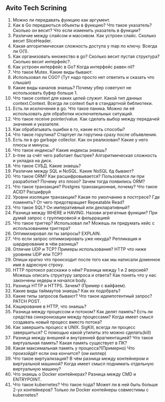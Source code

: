 ## Avito Tech Scrining

1. Можно ли передавать функцию как аргумент.
2. Как в Go передаються объекты в функцию? Что такое указатель? Сколько он весит? Что если изменить указатель в функции?
3. Различие между слайсом и массивом. Как устроен слайс. Сколько весит SliceHeader.
4. Какая алгоритмическая сложность доступа у map по ключу. Всегда ли O(1).
5. Как организовать множество в go? Сколько весит пустая структура? Сколько весит интерфейс?.
6. Как устроен интерфейс в Go? Когда интерфейс равен nil?
7. Что такое Mutex. Какие виды бывают.
8. Использовал ли CGO? (Тут надо просто нет ответить и сказать что слышал)
9. Какие виды каналов знаешь? Почему убер советуют не использовать буфер больше 1.
10. Что такое context для каких целей служит. Какой тип данных context.Context. Всегда ли context был в стандартной библиотеки.
11. Есть ли исключения в go. Что такое паника. Можно ли её использовать для обработки исключительных ситуаций.
12. Что такое receive pointer/value. Как сделать выбор между передачей значения и указателя.
13. Как обрабатывать ошибки в го, какие есть способы?
14. Что такое горутина? Стартует ли горутина сразу после объявления.
15. Есть ли в go garbage collector. Как он реализован? Какие у него плюсы и минусы.
16. Что такое индексы? Какие индексы знаешь?
17. b-tree за счёт чего работает быстрее? Алгоритмическая сложность и укладка на диск.
18. Что такое СУБД. Какие знаешь?
19. Различие между SQL и NoSQL. Какие NoSQL бд бывают?
20. Что такое ORM? Как расшифровывается? Пользовался ли при разработке? Почему это плохо? Зачем тогда появились ORM?
21. Что такое транзакция? Postgres транзакционная, почему? Что такое ACID? Расшифруй
22. Уровни изоляции транзакции? Какая по умолчанию в постгресе? Где поменять? От чего предотвращает Repeatable Read?
23. Что такое SQL? Он императивный или декларативный?
24. Разница между WHERE и HAVING. Назови агрегатные функции? При думай запрос с группировкой и фильррацией
25. Что такое триггер? Использовал ли? Можешь ли придумать кейс с использованием триггера?
26. Оптимизировал ли ты запросы? EXPLAIN.
27. Что если запрос оптимизировать уже некуда? Репликация и шардирование в чём разница?
28. Отличие UDP и TCP? Примеры использования? HTTP что ниже уровнем UDP или TCP?
29. Опиши кратко что происходит после того как мы написали доменное имя в адресную строку.
30. HTTP протокол расскажи о нём? Разница между 1 и 2 версией? Можешь описать структуру запроса и ответа? Как понять что у нас закончены хедеры и начался body.
31. Разница HTTP и HTTPS. Зачем? (Пример с вайфаем).
32. Какие виды таймаутов знаешь? Как их подобрать?
33. Какие типы запросов бывают? Что такое идемпотентный запрос? PATCH POST.
34. Кэширование в HTTP, что знаешь?
35. Разница между процессом и потоком? Как делят память? Есть ли средства синхронизации между процессами? Когда имеет смысл создавать новый процесс вместо потока?
36. Как завершить процесс в UNIX. SigKill, всегда ли процесс завершиться? С помощью какой утилиты это можно сделать(kill)
37. Разница между внешней и внутренней фрагментацией? Что такое виртуальная память? Какая память существует в ПК?
38. Какая максимальная память у процесса?(Примерно) Что произойдёт если она кончится? (ом киллер)
39. Что такое виртуализация? В чём разница между контейнером и виртуальной машиной? Когда имеет смысл поднимать отдельную виртуальную машину?
40. Что знаешь о Docker контейнерах? Разница между CMD и ENTRYPOINT.
41. Что такое kubernetes? Что такое пода? Может ли в ней быть больше 2-ух контейнеров? Только ли Docker контейнеры совместимы с kubernetes?